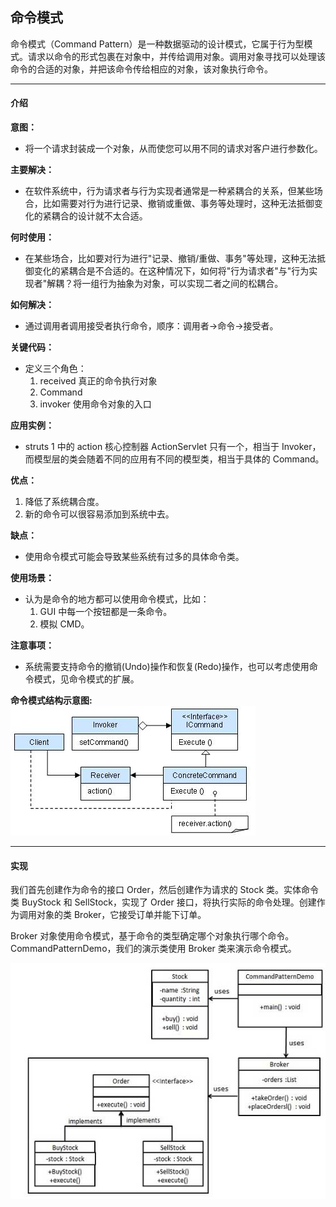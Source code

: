 ## 命令模式

命令模式（Command Pattern）是一种数据驱动的设计模式，它属于行为型模式。请求以命令的形式包裹在对象中，并传给调用对象。调用对象寻找可以处理该命令的合适的对象，并把该命令传给相应的对象，该对象执行命令。

---

#### 介绍

**意图：**
* 将一个请求封装成一个对象，从而使您可以用不同的请求对客户进行参数化。

**主要解决：**
* 在软件系统中，行为请求者与行为实现者通常是一种紧耦合的关系，但某些场合，比如需要对行为进行记录、撤销或重做、事务等处理时，这种无法抵御变化的紧耦合的设计就不太合适。

**何时使用：**
* 在某些场合，比如要对行为进行"记录、撤销/重做、事务"等处理，这种无法抵御变化的紧耦合是不合适的。在这种情况下，如何将"行为请求者"与"行为实现者"解耦？将一组行为抽象为对象，可以实现二者之间的松耦合。

**如何解决：**
* 通过调用者调用接受者执行命令，顺序：调用者→命令→接受者。

**关键代码：**
* 定义三个角色：
    1. received 真正的命令执行对象 
    2. Command 
    3. invoker 使用命令对象的入口

**应用实例：**
* struts 1 中的 action 核心控制器 ActionServlet 只有一个，相当于 Invoker，而模型层的类会随着不同的应用有不同的模型类，相当于具体的 Command。

**优点：**
1. 降低了系统耦合度。 
2. 新的命令可以很容易添加到系统中去。

**缺点：**
* 使用命令模式可能会导致某些系统有过多的具体命令类。

**使用场景：**
* 认为是命令的地方都可以使用命令模式，比如： 
    1. GUI 中每一个按钮都是一条命令。 
    2. 模拟 CMD。

**注意事项：**
* 系统需要支持命令的撤销(Undo)操作和恢复(Redo)操作，也可以考虑使用命令模式，见命令模式的扩展。

**命令模式结构示意图:**
![avatar](commanduml.jpg)

---

#### 实现

我们首先创建作为命令的接口 Order，然后创建作为请求的 Stock 类。实体命令类 BuyStock 和 SellStock，实现了 Order 接口，将执行实际的命令处理。创建作为调用对象的类 Broker，它接受订单并能下订单。

Broker 对象使用命令模式，基于命令的类型确定哪个对象执行哪个命令。CommandPatternDemo，我们的演示类使用 Broker 类来演示命令模式。

![avatar](CommandPattern.jpg)
